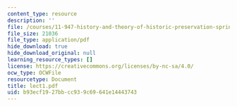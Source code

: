 ```yaml
---
content_type: resource
description: ''
file: /courses/11-947-history-and-theory-of-historic-preservation-spring-2007/b93ecf1927bbcc939c69641e14443743_lect1.pdf
file_size: 21036
file_type: application/pdf
hide_download: true
hide_download_original: null
learning_resource_types: []
license: https://creativecommons.org/licenses/by-nc-sa/4.0/
ocw_type: OCWFile
resourcetype: Document
title: lect1.pdf
uid: b93ecf19-27bb-cc93-9c69-641e14443743
---
```

